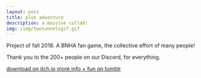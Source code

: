 ```yaml
---
layout: post
title: plus adventure
description: a massive collab!
img: /img/twotunnelsgif.gif
---
```


Project of fall 2018. A BNHA fan game, the collective effort of many people!

Thank you to the 200+ people on our Discord, for everything.

<a href="https://melissaran.itch.io/plus-adventure">
<span class="biglink">
    download on itch.io
</span>
</a>

<a href="https://plusadventure.tumblr.com">
<span class="biglink">
    more info + fun on tumblr
</span>
</a>

<div class="img_row">
	<img class="col two" src="https://66.media.tumblr.com/0a409222e24e8ca9981a178319bd3f2f/tumblr_pgly9jAPgt1xd50f0o4_640.gif" alt="" title="screenshot"/>
	<img class="col one" src="https://66.media.tumblr.com/b93206aff41798d2f61dad3364316767/tumblr_pi25po0i4A1xd50f0o2_r1_400.gif" alt="" title="screenshot"/>
</div>
<div class="img_row">
	<img class="col three" src="https://66.media.tumblr.com/f1ed1296caea28bc0e781d31a33d6663/tumblr_pgz7ryYq041xd50f0o1_500.gif" alt="" title="screenshot"/>
</div>
<div class="img_row">
	<img class="col three" src="https://66.media.tumblr.com/b8b5c9af1ae7772811a4f03056915964/tumblr_pi25po0i4A1xd50f0o4_r1_1280.gif" alt="" title="screenshot"/>
</div>

<div class="img_row">
	<img class="col one" src="https://66.media.tumblr.com/d6519fbedd22cb03c201384ba3c7ddc1/tumblr_peewbj3lv81xd50f0o1_640.gif" alt="" title="screenshot"/>
	<img class="col one" src="https://66.media.tumblr.com/f0a492a02986b60c5cf70ce50abb77ee/tumblr_pfwce6hhrD1xd50f0o4_r1_640.gif" alt="" title="screenshot"/>
	<img class="col one" src="https://66.media.tumblr.com/9e5d92ac2c84749806fa1446053de051/tumblr_peewbj3lv81xd50f0o3_1280.gif" alt="" title="screenshot"/>
</div>
